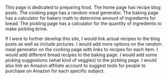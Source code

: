This page is dedicated to preparing food.  The home page has recipe blog posts.  The cooking page has a random meal generator.  The baking page has a calculator for bakers math to determine amount of ingredients for bread.  The pickling page has a calculator for the quantity of ingredients to make pickling brine.

If I were to further develop this site, I would link actual recipes to the blog posts as well as include pictures.  I would add more options on the random meal generator on the cooking page with links to recipes for each item.  I would add different bread recipes to the baking page.  I would add some picking suggestions (what kind of veggies) to the pickling page.  I would also link an Amazon affiliate account to suggest tools for people to purchase on Amazon for each specific subject.
